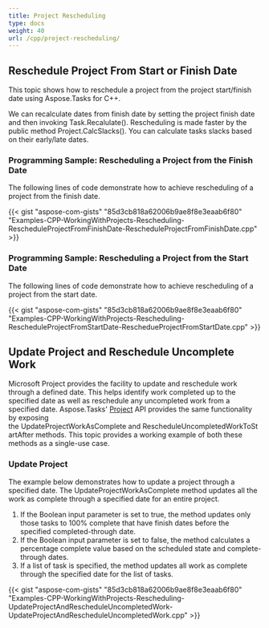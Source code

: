 ```yaml
---
title: Project Rescheduling
type: docs
weight: 40
url: /cpp/project-rescheduling/
---
```


## **Reschedule Project From Start or Finish Date**
This topic shows how to reschedule a project from the project start/finish date using Aspose.Tasks for C++.

We can recalculate dates from finish date by setting the project finish date and then invoking Task.Recalulate(). Rescheduling is made faster by the public method Project.CalcSlacks(). You can calculate tasks slacks based on their early/late dates.
### **Programming Sample: Rescheduling a Project from the Finish Date**
The following lines of code demonstrate how to achieve rescheduling of a project from the finish date.

{{< gist "aspose-com-gists" "85d3cb818a62006b9ae8f8e3eaab6f80" "Examples-CPP-WorkingWithProjects-Rescheduling-RescheduleProjectFromFinishDate-RescheduleProjectFromFinishDate.cpp" >}}
### **Programming Sample: Rescheduling a Project from the Start Date**
The following lines of code demonstrate how to achieve rescheduling of a project from the start date.

{{< gist "aspose-com-gists" "85d3cb818a62006b9ae8f8e3eaab6f80" "Examples-CPP-WorkingWithProjects-Rescheduling-RescheduleProjectFromStartDate-ReschedueProjectFromStartDate.cpp" >}}
## **Update Project and Reschedule Uncomplete Work**
Microsoft Project provides the facility to update and reschedule work through a defined date. This helps identify work completed up to the specified date as well as reschedule any uncompleted work from a specified date. Aspose.Tasks' [Project]() API provides the same functionality by exposing the UpdateProjectWorkAsComplete and RescheduleUncompletedWorkToStartAfter methods. This topic provides a working example of both these methods as a single-use case.
### **Update Project**
The example below demonstrates how to update a project through a specified date. The UpdateProjectWorkAsComplete method updates all the work as complete through a specified date for an entire project.

1. If the Boolean input parameter is set to true, the method updates only those tasks to 100% complete that have finish dates before the specified completed-through date.
2. If the Boolean input parameter is set to false, the method calculates a percentage complete value based on the scheduled state and complete-through dates.
3. If a list of task is specified, the method updates all work as complete through the specified date for the list of tasks.

{{< gist "aspose-com-gists" "85d3cb818a62006b9ae8f8e3eaab6f80" "Examples-CPP-WorkingWithProjects-Rescheduling-UpdateProjectAndRescheduleUncompletedWork-UpdateProjectAndRescheduleUncompletedWork.cpp" >}}
